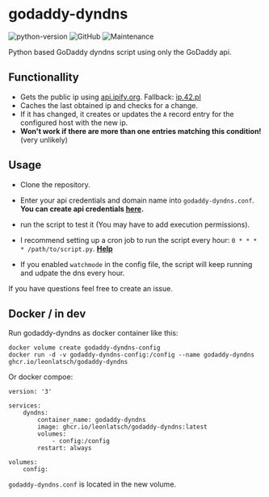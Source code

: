 # godaddy-dyndns

![python-version](https://img.shields.io/badge/python-3.7-blue)
![GitHub](https://img.shields.io/github/license/leonlatsch/godaddy-dyndns)
![Maintenance](https://img.shields.io/maintenance/yes/2019)


Python based GoDaddy dyndns script using only the GoDaddy api.

## Functionallity

- Gets the public ip using [api.ipify.org](https://api.ipify.org/?format=raw). Fallback: [ip.42.pl](http://ip.42.pl/raw)
- Caches the last obtained ip and checks for a change.
- If it has changed, it creates or updates the `A` record entry for the configured host with the new ip.
- **Won't work if there are more than one entries matching this condition!** (very unlikely)

## Usage

- Clone the repository.
- Enter your api credentials and domain name into `godaddy-dyndns.conf`. **You can create api credentials [here](https://developer.godaddy.com).**
- run the script to test it (You may have to add execution permissions).
- I recommend setting up a cron job to run the script every hour: `0 * * * * /path/to/script.py`. **[Help](https://crontab.guru)**

- If you enabled `watchmode` in the config file, the script will keep running and udpate the dns every hour.

If you have questions feel free to create an issue.

## Docker / in dev
Run godaddy-dyndns as docker container like this:
```
docker volume create godaddy-dyndns-config
docker run -d -v godaddy-dyndns-config:/config --name godaddy-dyndns ghcr.io/leonlatsch/godaddy-dyndns
```
Or docker compoe:
```
version: '3'

services:
    dyndns:
        container_name: godaddy-dyndns
        image: ghcr.io/leonlatsch/godaddy-dyndns:latest
        volumes:
            - config:/config
        restart: always

volumes:
    config:
```

`godaddy-dyndns.conf` is located in the new volume.
